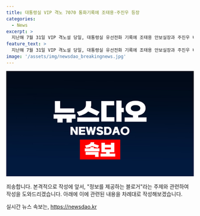 ```yaml
---
title: 대통령실 VIP 격노 7070 통화기록에 조태용·주진우 등장
categories:
  - News
excerpt: >
  지난해 7월 31일 VIP 격노설 당일, 대통령실 유선전화 기록에 조태용 안보실장과 주진우 비서관의 통화가 등장했다. CBS노컷뉴스가 입수한 통화기록에 따르면, 조태용 실장과 연결된 통화는 31초, 주진우 비서관과의 통화는 44초로, 사건 수사외압 의혹의 시발점으로 지목됐다. 이에 대통령실 비서실장은 기밀 사안이라 밝혔으며, 해당 유선전화를 걸었던 자는 여전히 알려지지 않았다. 관련 정보는 CBS노컷뉴스로의 제보를 기다린다. (150자)
feature_text: >
  지난해 7월 31일 VIP 격노설 당일, 대통령실 유선전화 기록에 조태용 안보실장과 주진우 비서관의 통화가 등장했다. CBS노컷뉴스가 입수한 통화기록에 따르면, 조태용 실장과 연결된 통화는 31초, 주진우 비서관과의 통화는 44초로, 사건 수사외압 의혹의 시발점으로 지목됐다. 이에 대통령실 비서실장은 기밀 사안이라 밝혔으며, 해당 유선전화를 걸었던 자는 여전히 알려지지 않았다. 관련 정보는 CBS노컷뉴스로의 제보를 기다린다. (150자)
image: '/assets/img/newsdao_breakingnews.jpg'
---
```


<p><img src="/assets/img/newsdao_breakingnews.jpg" alt="flaretime 속보" /></p>

<p>죄송합니다. 본격적으로 작성에 앞서, "정보를 제공하는 블로거"라는 주제와 관련하여 작성을 도와드리겠습니다. 아래에 이에 관련된 내용을 차례대로 작성해보겠습니다.</p>
실시간 뉴스 속보는, <a href="https://newsdao.kr" rel="dofollow">https://newsdao.kr</a>


